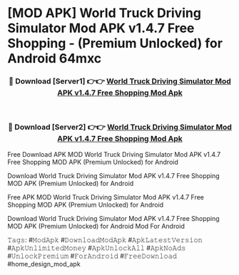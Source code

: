 # [MOD APK] World Truck Driving Simulator Mod APK v1.4.7 Free Shopping - (Premium Unlocked) for Android 64mxc



<div align="center">
<h3>🔴 Download [Server1] 👉👉 <a href="https://momento.my/?title=World_Truck_Driving_Simulator_Mod_APK_v1.4.7_Free_Shopping">World Truck Driving Simulator Mod APK v1.4.7 Free Shopping Mod Apk</a></h3><br>

<h3>🔴 Download [Server2] 👉👉 <a href="https://momento.my/?title=World_Truck_Driving_Simulator_Mod_APK_v1.4.7_Free_Shopping">World Truck Driving Simulator Mod APK v1.4.7 Free Shopping Mod Apk</a></h3>
</div>



Free Download APK MOD World Truck Driving Simulator Mod APK v1.4.7 Free Shopping MOD APK (Premium Unlocked) for Android

Download World Truck Driving Simulator Mod APK v1.4.7 Free Shopping MOD APK (Premium Unlocked) for Android

Free APK MOD World Truck Driving Simulator Mod APK v1.4.7 Free Shopping MOD APK (Premium Unlocked) for Android

Download World Truck Driving Simulator Mod APK v1.4.7 Free Shopping MOD APK (Premium Unlocked) for Android Mod For Android

𝚃𝚊𝚐𝚜: #𝙼𝚘𝚍𝙰𝚙𝚔 #𝙳𝚘𝚠𝚗𝚕𝚘𝚊𝚍𝙼𝚘𝚍𝙰𝚙𝚔 #𝙰𝚙𝚔𝙻𝚊𝚝𝚎𝚜𝚝𝚅𝚎𝚛𝚜𝚒𝚘𝚗 #𝙰𝚙𝚔𝚄𝚗𝚕𝚒𝚖𝚒𝚝𝚎𝚍𝙼𝚘𝚗𝚎𝚢 #𝙰𝚙𝚔𝚄𝚗𝚕𝚘𝚌𝚔𝙰𝚕𝚕 #𝙰𝚙𝚔𝙽𝚘𝙰𝚍𝚜 #𝚄𝚗𝚕𝚘𝚌𝚔𝙿𝚛𝚎𝚖𝚒𝚞𝚖 #𝙵𝚘𝚛𝙰𝚗𝚍𝚛𝚘𝚒𝚍 #𝙵𝚛𝚎𝚎𝙳𝚘𝚠𝚗𝚕𝚘𝚊𝚍 #home_design_mod_apk

